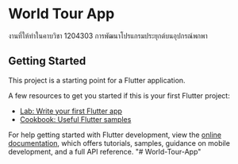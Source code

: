 # World Tour App

งานที่ให้ทำในคาบวิชา 1204303 การพัฒนาโปรแกรมประยุกต์บนอุปกรณ์พกพา

## Getting Started

This project is a starting point for a Flutter application.

A few resources to get you started if this is your first Flutter project:

- [Lab: Write your first Flutter app](https://docs.flutter.dev/get-started/codelab)
- [Cookbook: Useful Flutter samples](https://docs.flutter.dev/cookbook)

For help getting started with Flutter development, view the
[online documentation](https://docs.flutter.dev/), which offers tutorials,
samples, guidance on mobile development, and a full API reference.
"# World-Tour-App" 
